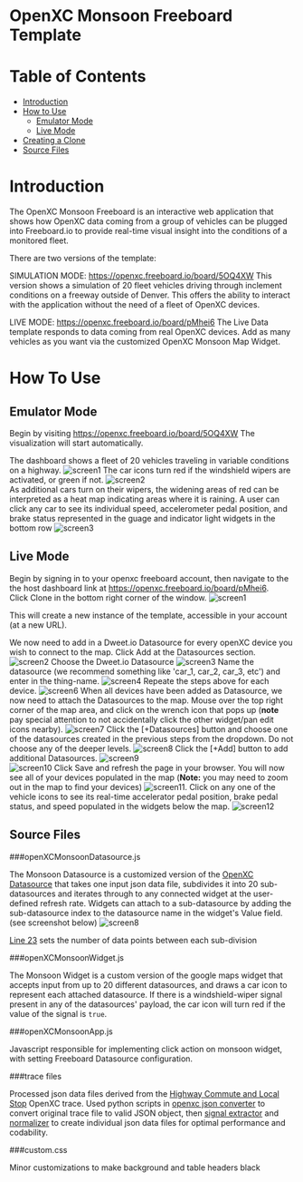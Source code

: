 OpenXC Monsoon Freeboard Template
=================================

# Table of Contents
*   [Introduction](#introduction)
*   [How to Use](#how-to-use)
	* [Emulator Mode](#emulator-mode)
	* [Live Mode](#live-mode)
*   [Creating a Clone](#creating-a-clone)
*   [Source Files](#source-files)

Introduction
==========
The OpenXC Monsoon Freeboard is an interactive web application that shows how OpenXC data coming from a group of vehicles can be plugged into Freeboard.io to provide real-time visual insight into the conditions of a monitored fleet.  

There are two versions of the template:

SIMULATION MODE: 
https://openxc.freeboard.io/board/5OQ4XW 
This version shows a simulation of 20 fleet vehicles driving through inclement conditions on a freeway outside of Denver.  This offers the ability to interact with the application without the need of a fleet of OpenXC devices.  

LIVE MODE:
https://openxc.freeboard.io/board/pMhei6
The Live Data template responds to data coming from real OpenXC devices.  Add as many vehicles as you want via the customized OpenXC Monsoon Map Widget.

How To Use
==========
Emulator Mode
------------------
Begin by visiting https://openxc.freeboard.io/board/5OQ4XW
The visualization will start automatically.

The dashboard shows a fleet of 20 vehicles traveling in variable conditions on a highway.
![screen1](./doc_images/Simulator/1.png)
The car icons turn red if the windshield wipers are activated, or green if not.
![screen2](./doc_images/Simulator/2.png)  
As additional cars turn on their wipers, the widening areas of red can be interpreted as a heat map indicating areas where it is raining.  A user can click any car to see its individual speed, accelerometer pedal position, and brake status represented in the guage and indicator light widgets in the bottom row
![screen3](./doc_images/Simulator/3.png)


Live Mode
------------------
Begin by signing in to your openxc freeboard account, then navigate to the the host dashboard link at https://openxc.freeboard.io/board/pMhei6.  
Click Clone in the bottom right corner of the window.
![screen1](./doc_images/Live/1.png)

This will create a new instance of the template, accessible in your account (at a new URL).

We now need to add in a Dweet.io Datasource for every openXC device you wish to connect to the map.  Click Add at the Datasources section.
![screen2](./doc_images/Live/2.png)
Choose the Dweet.io Datasource
![screen3](./doc_images/Live/3.png)
Name the datasource (we recommend something like 'car_1, car_2, car_3, etc') and enter in the thing-name.
![screen4](./doc_images/Live/4.png)
Repeate the steps above for each device.
![screen6](./doc_images/Live/6.png)
When all devices have been added as Datasource, we now need to attach the Datasources to the map.  Mouse over the top right corner of the map area, and click on the wrench icon that pops up (**note** pay special attention to not accidentally click the other widget/pan edit icons nearby).
![screen7](./doc_images/Live/7.png)
Click the [+Datasources] button and choose one of the datasources created in the previous steps from the dropdown.  Do not choose any of the deeper levels.
![screen8](./doc_images/Live/8.png) 
Click the [+Add] button to add additional Datasources.
![screen9](./doc_images/Live/9.png)   
![screen10](./doc_images/Live/10.png)
Click Save and refresh the page in your browser.  You will now see all of your devices populated in the map (**Note:** you may need to zoom out in the map to find your devices)
![screen11](./doc_images/Live/11.png).
Click on any one of the vehicle icons to see its real-time accelerator pedal position, brake pedal status, and speed populated in the widgets below the map.
![screen12](./doc_images/Live/12.png)


Source Files
------------

###openXCMonsoonDatasource.js

The Monsoon Datasource is a customized version of the [OpenXC Datasource](../openXCdatasource.js)  that takes one input json data file, subdivides it into 20 sub-datasources and iterates through to any connected widget at the user-defined refresh rate.  Widgets can attach to a sub-datasource by adding the sub-datasource index to the datasource name in the widget's Value field. (see screenshot below)
![screen8](./doc_images/8.png)

[Line 23](./monsoon_datasource.js#L23) sets the number of data points between each sub-division


###openXCMonsoonWidget.js

The Monsoon Widget is a custom version of the google maps widget that accepts input from up to 20 different datasources, and draws a car icon to represent each attached datasource.  If there is a windshield-wiper signal present in any of the datasources' payload, the car icon will turn red if the value of the signal is `true`.

###openXCMonsoonApp.js

Javascript responsible for implementing click action on monsoon widget, with setting Freeboard Datasource configuration.

###trace files

Processed json data files derived from the [Highway Commute and Local Stop](http://openxcplatform.com.s3.amazonaws.com/traces/localwithgps.json) OpenXC trace.  Used python scripts in [openxc json converter](../scripts/openxc_json_converter.py) to convert original trace file to valid JSON object, then [signal extractor](../scripts/signal_extractor.py) and [normalizer](../scripts/normalizer.py) to create individual json data files for optimal performance and codability.

###custom.css

Minor customizations to make background and table headers black
